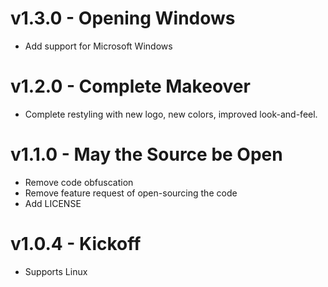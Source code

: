 v1.3.0 - Opening Windows
======
- Add support for Microsoft Windows

v1.2.0 - Complete Makeover
======
- Complete restyling with new logo, new colors, improved look-and-feel.

v1.1.0 - May the Source be Open
======
- Remove code obfuscation
- Remove feature request of open-sourcing the code
- Add LICENSE

v1.0.4 - Kickoff
======
- Supports Linux

